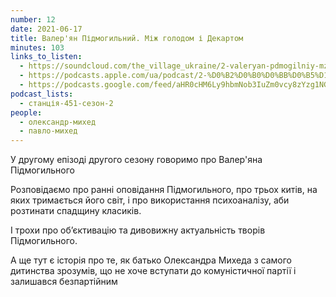 ```yaml
---
number: 12
date: 2021-06-17
title: Валер'ян Підмогильний. Між голодом і Декартом
minutes: 103
links_to_listen:
  - https://soundcloud.com/the_village_ukraine/2-valeryan-pdmogilniy-mzh-golodom-dekartom?in=the_village_ukraine/sets/451-a
  - https://podcasts.apple.com/ua/podcast/2-%D0%B2%D0%B0%D0%BB%D0%B5%D1%80%D1%8F%D0%BD-%D0%BF%D1%96%D0%B4%D0%BC%D0%BE%D0%B3%D0%B8%D0%BB%D1%8C%D0%BD%D0%B8%D0%B9-%D0%BC%D1%96%D0%B6-%D0%B3%D0%BE%D0%BB%D0%BE%D0%B4%D0%BE%D0%BC-%D1%96-%D0%B4%D0%B5%D0%BA%D0%B0%D1%80%D1%82%D0%BE%D0%BC/id1536807251?i=1000525834885
  - https://podcasts.google.com/feed/aHR0cHM6Ly9hbmNob3IuZm0vcy8zYzg1NGQ4Yy9wb2RjYXN0L3Jzcw/episode/NjYyN2IwMDItN2E2NS00ZTc5LTkzMDEtYTczNjQ2MWVhYWI5?sa=X&ved=0CAUQkfYCahcKEwj4w_mCuPT6AhUAAAAAHQAAAAAQEQ
podcast_lists:
  - станція-451-сезон-2
people:
  - олександр-михед
  - павло-михед
---
```


У другому епізоді другого сезону говоримо про Валер'яна Підмогильного

Розповідаємо про ранні оповідання Підмогильного, про трьох китів, на яких
тримається його світ, і про використання психоаналізу, аби розтинати спадщину
класиків.

І трохи про об’єктивацію та дивовижну актуальність творів Підмогильного.

А ще тут є історія про те, як батько Олександра Михеда з самого дитинства
зрозумів, що не хоче вступати до комуністичної партії і залишався безпартійним
